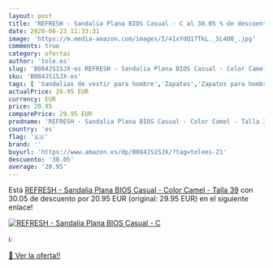 ```yaml
---
layout: post
title: 'REFRESH - Sandalia Plana BIOS Casual - C al 30.05 % de descuento'
date: 2020-06-23 11:33:31
image: 'https://m.media-amazon.com/images/I/41xYdQ17TkL._SL400_.jpg'
comments: true
category: ofertas
author: 'tole.es'
slug: 'B084JS1SJX-es REFRESH - Sandalia Plana BIOS Casual - Color Camel - Talla 39'
sku: 'B084JS1SJX-es'
tags: [ 'Sandalias de vestir para hombre','Zapatos','Zapatos para hombre','Zapatos y complementos','sandalia', ]
actualPrice: 20.95 EUR
currency: EUR
price: 20.95
comparePrice: 29.95 EUR
prodname: 'REFRESH - Sandalia Plana BIOS Casual - Color Camel - Talla 39'
country: 'es'
flag: '🇪🇸'
brand: ''
buyurl: 'https://www.amazon.es/dp/B084JS1SJX/?tag=tolees-21'
descuento: '30.05'
average: '20.95'
---
```


Está [REFRESH - Sandalia Plana BIOS Casual - Color Camel - Talla 39](https://www.amazon.es/dp/B084JS1SJX/?tag=tolees-21) con 30.05 de descuento por 20.95 EUR (original: 29.95 EUR) en el siguiente enlace!

[![REFRESH - Sandalia Plana BIOS Casual - C](https://m.media-amazon.com/images/I/41xYdQ17TkL._SL400_.jpg)](https://www.amazon.es/dp/B084JS1SJX/?tag=tolees-21)

ℹ️:


[🛒 Ver la oferta!!](https://www.amazon.es/dp/B084JS1SJX/?tag=tolees-21)
